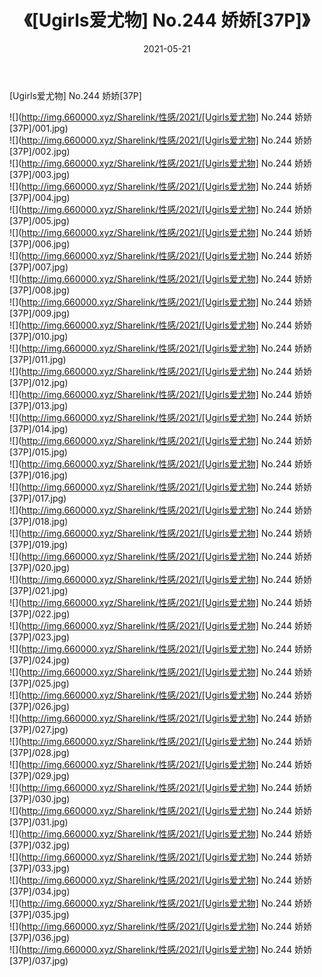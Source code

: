 ﻿---
layout: post
title:  《[Ugirls爱尤物] No.244 娇娇[37P]》
date:   2021-05-21
img: http://img.660000.xyz/Sharelink/性感/2021/[Ugirls爱尤物] No.244 娇娇[37P]/000.jpg
categories: [美女, 清纯, 唯美]
---

[Ugirls爱尤物] No.244 娇娇[37P]

  ![](http://img.660000.xyz/Sharelink/性感/2021/[Ugirls爱尤物] No.244 娇娇[37P]/001.jpg) <br> ![](http://img.660000.xyz/Sharelink/性感/2021/[Ugirls爱尤物] No.244 娇娇[37P]/002.jpg) <br> ![](http://img.660000.xyz/Sharelink/性感/2021/[Ugirls爱尤物] No.244 娇娇[37P]/003.jpg) <br> ![](http://img.660000.xyz/Sharelink/性感/2021/[Ugirls爱尤物] No.244 娇娇[37P]/004.jpg) <br> ![](http://img.660000.xyz/Sharelink/性感/2021/[Ugirls爱尤物] No.244 娇娇[37P]/005.jpg) <br> ![](http://img.660000.xyz/Sharelink/性感/2021/[Ugirls爱尤物] No.244 娇娇[37P]/006.jpg) <br> ![](http://img.660000.xyz/Sharelink/性感/2021/[Ugirls爱尤物] No.244 娇娇[37P]/007.jpg) <br> ![](http://img.660000.xyz/Sharelink/性感/2021/[Ugirls爱尤物] No.244 娇娇[37P]/008.jpg) <br> ![](http://img.660000.xyz/Sharelink/性感/2021/[Ugirls爱尤物] No.244 娇娇[37P]/009.jpg) <br> ![](http://img.660000.xyz/Sharelink/性感/2021/[Ugirls爱尤物] No.244 娇娇[37P]/010.jpg) <br> ![](http://img.660000.xyz/Sharelink/性感/2021/[Ugirls爱尤物] No.244 娇娇[37P]/011.jpg) <br> ![](http://img.660000.xyz/Sharelink/性感/2021/[Ugirls爱尤物] No.244 娇娇[37P]/012.jpg) <br> ![](http://img.660000.xyz/Sharelink/性感/2021/[Ugirls爱尤物] No.244 娇娇[37P]/013.jpg) <br> ![](http://img.660000.xyz/Sharelink/性感/2021/[Ugirls爱尤物] No.244 娇娇[37P]/014.jpg) <br> ![](http://img.660000.xyz/Sharelink/性感/2021/[Ugirls爱尤物] No.244 娇娇[37P]/015.jpg) <br> ![](http://img.660000.xyz/Sharelink/性感/2021/[Ugirls爱尤物] No.244 娇娇[37P]/016.jpg) <br> ![](http://img.660000.xyz/Sharelink/性感/2021/[Ugirls爱尤物] No.244 娇娇[37P]/017.jpg) <br> ![](http://img.660000.xyz/Sharelink/性感/2021/[Ugirls爱尤物] No.244 娇娇[37P]/018.jpg) <br> ![](http://img.660000.xyz/Sharelink/性感/2021/[Ugirls爱尤物] No.244 娇娇[37P]/019.jpg) <br> ![](http://img.660000.xyz/Sharelink/性感/2021/[Ugirls爱尤物] No.244 娇娇[37P]/020.jpg) <br> ![](http://img.660000.xyz/Sharelink/性感/2021/[Ugirls爱尤物] No.244 娇娇[37P]/021.jpg) <br> ![](http://img.660000.xyz/Sharelink/性感/2021/[Ugirls爱尤物] No.244 娇娇[37P]/022.jpg) <br> ![](http://img.660000.xyz/Sharelink/性感/2021/[Ugirls爱尤物] No.244 娇娇[37P]/023.jpg) <br> ![](http://img.660000.xyz/Sharelink/性感/2021/[Ugirls爱尤物] No.244 娇娇[37P]/024.jpg) <br> ![](http://img.660000.xyz/Sharelink/性感/2021/[Ugirls爱尤物] No.244 娇娇[37P]/025.jpg) <br> ![](http://img.660000.xyz/Sharelink/性感/2021/[Ugirls爱尤物] No.244 娇娇[37P]/026.jpg) <br> ![](http://img.660000.xyz/Sharelink/性感/2021/[Ugirls爱尤物] No.244 娇娇[37P]/027.jpg) <br> ![](http://img.660000.xyz/Sharelink/性感/2021/[Ugirls爱尤物] No.244 娇娇[37P]/028.jpg) <br> ![](http://img.660000.xyz/Sharelink/性感/2021/[Ugirls爱尤物] No.244 娇娇[37P]/029.jpg) <br> ![](http://img.660000.xyz/Sharelink/性感/2021/[Ugirls爱尤物] No.244 娇娇[37P]/030.jpg) <br> ![](http://img.660000.xyz/Sharelink/性感/2021/[Ugirls爱尤物] No.244 娇娇[37P]/031.jpg) <br> ![](http://img.660000.xyz/Sharelink/性感/2021/[Ugirls爱尤物] No.244 娇娇[37P]/032.jpg) <br> ![](http://img.660000.xyz/Sharelink/性感/2021/[Ugirls爱尤物] No.244 娇娇[37P]/033.jpg) <br> ![](http://img.660000.xyz/Sharelink/性感/2021/[Ugirls爱尤物] No.244 娇娇[37P]/034.jpg) <br> ![](http://img.660000.xyz/Sharelink/性感/2021/[Ugirls爱尤物] No.244 娇娇[37P]/035.jpg) <br> ![](http://img.660000.xyz/Sharelink/性感/2021/[Ugirls爱尤物] No.244 娇娇[37P]/036.jpg) <br> ![](http://img.660000.xyz/Sharelink/性感/2021/[Ugirls爱尤物] No.244 娇娇[37P]/037.jpg) <br>